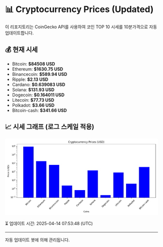 
# 📊 Cryptocurrency Prices (Updated)

이 리포지토리는 CoinGecko API를 사용하여 코인 TOP 10 시세를 10분가격으로 자동 업데이트합니다.

## 💰 현재 시세
- Bitcoin: **$84508 USD**
- Ethereum: **$1630.75 USD**
- Binancecoin: **$589.94 USD**
- Ripple: **$2.13 USD**
- Cardano: **$0.639083 USD**
- Solana: **$131.93 USD**
- Dogecoin: **$0.164011 USD**
- Litecoin: **$77.73 USD**
- Polkadot: **$3.66 USD**
- Bitcoin-cash: **$341.66 USD**

## 📈 시세 그래프 (로그 스케일 적용)
![Crypto Prices](crypto_prices.png)

⏳ 업데이트 시간: 2025-04-14 07:53:48 (UTC)

---
자동 업데이트 봇에 의해 관리됩니다.

